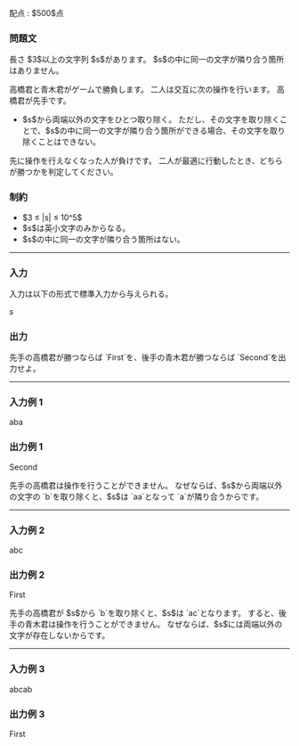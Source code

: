 
<div>

<span>

<span>

<p>
配点 : $500$点
</p>

<div>

<section>

### **問題文**

<p>
長さ $3$以上の文字列 $s$があります。
$s$の中に同一の文字が隣り合う箇所はありません。
</p>

<p>
高橋君と青木君がゲームで勝負します。
二人は交互に次の操作を行います。
高橋君が先手です。
</p>

<ul>

<li>
$s$から両端以外の文字をひとつ取り除く。 ただし、その文字を取り除くことで、$s$の中に同一の文字が隣り合う箇所ができる場合、その文字を取り除くことはできない。
</li>

</ul>

<p>
先に操作を行えなくなった人が負けです。
二人が最適に行動したとき、どちらが勝つかを判定してください。
</p>

</section>

</div>

<div>

<section>

### **制約**

<ul>

<li>
$3 ≤ |s| ≤ 10^5$
</li>

<li>
$s$は英小文字のみからなる。
</li>

<li>
$s$の中に同一の文字が隣り合う箇所はない。
</li>

</ul>

</section>

</div>

---

<div>

<div>

<section>

### **入力**

<p>
入力は以下の形式で標準入力から与えられる。
</p>

<div>

$s$
</div>

</section>

</div>

<div>

<section>

### **出力**

<p>
先手の高橋君が勝つならば `First`を、後手の青木君が勝つならば `Second`を出力せよ。
</p>

</section>

</div>

</div>

---

<div>

<section>

### **入力例 1**

<div>

aba

</div>

</section>

</div>

<div>

<section>

### **出力例 1**

<div>

Second

</div>

<p>
先手の高橋君は操作を行うことができません。
なぜならば、$s$から両端以外の文字の `b`を取り除くと、$s$は `aa`となって `a`が隣り合うからです。
</p>

</section>

</div>

---

<div>

<section>

### **入力例 2**

<div>

abc

</div>

</section>

</div>

<div>

<section>

### **出力例 2**

<div>

First

</div>

<p>
先手の高橋君が $s$から `b`を取り除くと、$s$は `ac`となります。
すると、後手の青木君は操作を行うことができません。
なぜならば、$s$には両端以外の文字が存在しないからです。
</p>

</section>

</div>

---

<div>

<section>

### **入力例 3**

<div>

abcab

</div>

</section>

</div>

<div>

<section>

### **出力例 3**

<div>

First

</div>

</section>

</div>

</span>

</span>

</div>
